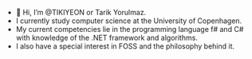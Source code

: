 - 👋 Hi, I’m @TIKIYEON or Tarik Yorulmaz.
- I currently study computer science at the University of Copenhagen.
- My current competencies lie in the programming language f# and C# with knowledge of the .NET framework and algorithms.
- I also have a special interest in FOSS and the philosophy behind it.

<!---
TIKIYEON/TIKIYEON is a ✨ special ✨ repository because its `README.md` (this file) appears on your GitHub profile.
You can click the Preview link to take a look at your changes.
--->
